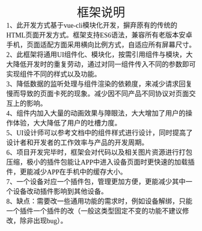<center><font face="黑体" size=6>框架说明</font></center>
<font face="黑体" size=4>
1、此开发方式基于vue-cli模块化开发，摒弃原有的传统的HTML页面开发方式。框架支持ES6语法，兼容所有老版本安卓手机，页面适配方面采用横向比例方式，自适应所有屏幕尺寸。<br/>
2、此框架将通用UI组件化、模块化，按需引用组件与模块，大大降低开发时的重复劳动，通过对同一组件传入不同的参数即可实现组件不同的样式以及功能。<br/>
3、降低数据的监听处理与组件渲染的依赖度，来减少请求回复慢而导致的页面卡死的现象。减少因不同产品不同协议对页面交互上的影响。<br/>
4、组件内加入大量的动画效果与障眼法，大大增加了用户的操作体验，大大降低了用户的吐槽力度。<br/>
5、UI设计师可以参考文档中的组件样式进行设计，同时提高了设计者和开发者的工作效率与产品的开发周期。<br/>
6、项目开发完毕时，框架会对代码以及相关图片资源进行打包压缩，极小的插件包能让APP中进入设备页面时更快速的加载插件，更能减少APP在手机中的缓存大小。<br/>
7、一个设备对应一个插件包，管理更加方便，更能减少其中一个设备改动插件影响到其他设备。<br/>
8、缺点：需要改一些通用功能的需求时，例如设备解绑，只能一个插件一个插件的改（一般这类型固定不变的功能不建议修改，除非出现bug）。<br/>
</font>